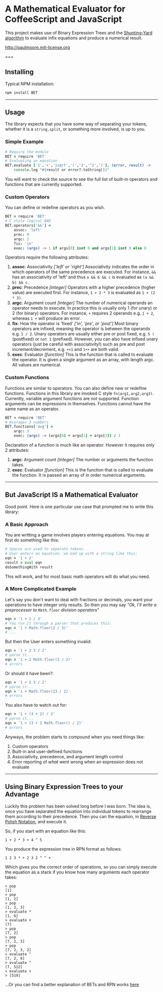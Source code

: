 # A Mathematical Evaluator for CoffeeScript and JavaScript

This project makes use of Binary Expression Trees and the [Shunting-Yard algorithm](http://en.wikipedia.org/wiki/Shunting-yard_algorithm) to evaluate infix equations and produce a numerical result.

http://paulmoore.mit-license.org

===

## Installing

Typical NPM installation:

```CoffeeScript
npm install BET
```

---
## Usage

The library expects that you have some way of separating your tokens, whether it is a `string.split`, or something more involved, is up to you.

### Simple Example

```CoffeeScript
# Require the module
BET = require 'BET'
# Evaluating an equation
BET.evaluate ['1','+','isqrt','(','2','^2',')'], (error, result) ->
	console.log "#{result or error?.toString()}"
```

You will want to check the source to see the full list of built-in operators and functions that are currently supported.

### Custom Operators

You can define or redefine operators as you wish.

```CoffeeScript
BET = require 'BET'
# C style logical AND
BET.operators['&&'] =
	assoc: 'left'
	prec: 0
	argc: 2
	fix: 'in'
	exec: (args) -> 1 if args[0] isnt 0 and args[1] isnt 0 else 0
```

Operators require the following attributes:
1. __assoc__: Associativity _['left' or 'right']_ Associativity indicates the order in which operators of the same precedence are executed.  For instance, `&&` has an associativity of 'left' and thus `a && b && c` is evaluated as `(a && b) && c`.
2. __prec__: Precedence _[integer]_ Operators with a higher precedence (higher value) are executed first.  For instance, `1 + 2 * 3` is evaluated as `1 + (2 * 3)`.
3. __argc__: Argument count _[integer]_ The number of numerical operands an operator needs to execute.  In practice this is usually only 1 (for unary) or 2 (for binary) operators.  For instance, `+` requires 2 operands e.g. `1 + 2`, whereas `1 +` will produce an error.
3. __fix__: How the operator is 'fixed' _['in', 'pre', or 'post']_ Most binary operators are infixed, meaning the operator is between the operands e.g. `1 / 2`.  Unary operators are usually either pre or post fixed, e.g. `5 !` (postfixed) or `not 1` (prefixed).  However, you can also have infixed unary operators (just be careful with associativity!) such as pre and post increment/decrement, e.g. `++1` and `1++` are both valid.
4. __exec__: Evaluator _[function]_ This is the function that is called to evaluate the operator.  It is given a single argument as an array, with length argc.  All values are numerical.

### Custom Functions

Functions are similar to operators.  You can also define new or redefine functions.  Functions in this library are invoked C style `fn(arg1,arg2,arg3)`.  Currently, variable argument functions are not supported.  Function arguments can be expressions in themselves.  Functions cannot have the same name as an operator.

```CoffeeScript
BET = require 'BET'
# Averages 3 numbers
BET.functions['avg'] =
	argc: 3
	exec: (args) -> (args[0] + args[1] + args[2]) / 3
```

Declaration of a function is much like an operator.  However it requires only 2 attributes:
1. __argc__: Argument count _[integer]_ The number or arguments the function takes.
2. __exec__: Evaluator _[function]_ This is the function that is called to evaluate the function.  It is passed an array of in order numerical arguments.

---
## But JavaScript IS a Mathematical Evaluator

Good point.  Here is one particular use case that prompted me to write this library:

### A Basic Approach

You are writting a game involves players entering equations.  You may at first do something like this:

```CoffeeScript
# Spaces are used to separate tokens.
# User enters an equation, we end up with a string like this:
eqn = '1 + 2'
result = eval eqn
doSomethingWith result
```

This will work, and for most basic math operators will do what you need.

### A More Complicated Example

Let's say you don't want to deal with fractions or decimals, you want your operations to have integer only results.  So then you may say _"Ok, I'll write a preprocessor to `Math.floor` division operators"_

```CoffeeScript
eqn = '1 + 2 / 3'
# You run it through a parser that produces this:
eqn = '1 + Math.floor(2 / 3)'
# ...
```

But then the User enters something invalid:

```CoffeeScript
eqn = '1 + 2 3 / 2'
# parse it...
eqn = '1 + 2 Math.floor(3 / 2)'
# errors
```

Or should it have been?:

```CoffeeScript
eqn = '1 + 2 3 / 2'
# parse it...
eqn = '1 + Math.floor(23 / 2)'
# errors
```

You also have to watch out for:

```CoffeeScript
eqn = '1 + (3 + 2) / 2'
# parse it...
eqn = '1 + (3 + 2 Math.floor() / 2)'
# errors
```

Anyways, the problem starts to compound when you need things like:

1. Custom operators
2. Built-in and user-defined functions
3. Associativity, precedence, and argument length control
4. Error reporting of _what_ went wrong when an expression does not evaluate

---
## Using Binary Expression Trees to your Advantage

Luckily this problem has been solved long before I was born.  The idea is, once you have separated the equation into individual tokens to rearrange them according to their precedence.  Then you can the equation, in [Reverse Polish Notation](http://en.wikipedia.org/wiki/Reverse_Polish_notation), and execute it.

So, if you start with an equation like this:

```
1 + 2 * 3 + 4 ^ 5
```

You produce the expression tree in RPN format as follows:

```
1 2 3 * + 2 3 2 ^ ^ +
```

Which gives you the correct order of operations, so you can simply execute the equation as a stack if you know how many arguments each operator takes:

```
> pop
[1]
> pop
[1, 2]
> pop
[1, 2, 3]
> evaluate *
[1, 6]
> evaluate +
[7]
> pop
[7, 2]
> pop
[7, 2, 3]
> pop
[7, 2, 3, 2]
> evaluate ^
[7, 2, 9]
> evaluate ^
[7, 512]
> evaluate +
> [519]
```

...Or you can find a better explanation of BETs and RPN works [here](http://en.wikipedia.org/wiki/Reverse_polish_notation)
